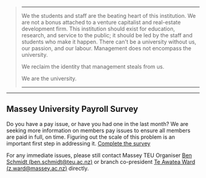 > ___
> We the students and staff are the beating heart of this institution. We are not a bonus attached to a venture capitalist and real-estate development firm. This institution should exist for education, research, and service to the public; it should be led by the staff and students who make it happen. There can't be a university without us, our passion, and our labour. Management does not encompass the university.
> 
> We reclaim the identity that management steals from us.
>
> We are the university.
> ___

___

## Massey University Payroll Survey

Do you have a pay issue, or have you had one in the last month? We are seeking more information on members pay issues to ensure all members are paid in full, on time. Figuring out the scale of this problem is an important first step in addressing it. [Complete the survey](https://www.surveymonkey.com/r/YTYWS3P)

For any immediate issues, please still contact Massey TEU Organiser [Ben Schmidt (ben.schmidt@teu.ac.nz)](mailto:ben.schmidt@teu.ac.nz) or branch co-president [Te Awatea Ward (z.ward@massey.ac.nz)](mailto:z.ward@massey.ac.nz) directly.